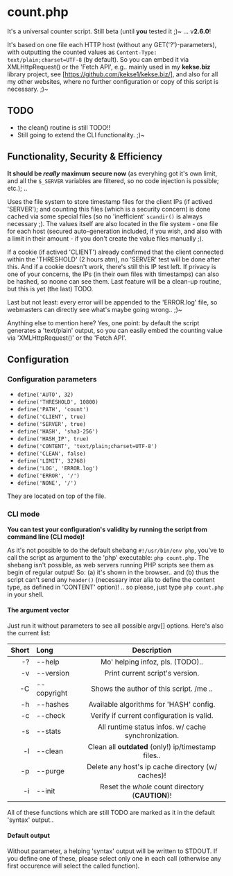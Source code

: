 # count.php
It's a universal counter script. Still beta (until **you** tested it ;)~ ... v**2.6.0**!

It's based on one file each HTTP host (without any GET('?')-parameters), with outputting
the counted values as `Content-Type: text/plain;charset=UTF-8` (by default). So you can
embed it via XMLHttpRequest() or the 'Fetch API', e.g.. mainly used in my **kekse.biz**
library project, see [https://github.com/kekse1/kekse.biz/], and also for all my other
websites, where no further configuration or copy of this script is necessary. ;)~

## TODO
* the clean() routine is still TODO!!
* Still going to extend the CLI functionality. ;)~

## Functionality, Security & Efficiency
**It should be _really_ maximum secure now** (as everyhing got it's own limit, and all the
`$_SERVER` variables are filtered, so no code injection is possible; etc.); ..

Uses the file system to store timestamp files for the client IPs (if actived 'SERVER'); and
counting this files (which is a security concern) is done cached via some special files (so
no 'inefficient' `scandir()` is always necessary ;). The values itself are also located in
the file system - one file for each host (secured auto-generation included, if you wish, and
also with a limit in their amount - if you don't create the value files manually ;).

If a cookie (if actived 'CLIENT') already confirmed that the client connected within the
'THRESHOLD' (2 hours atm), no 'SERVER' test will be done after this. And if a cookie doesn't
work, there's still this IP test left. If privacy is one of your concerns, the IPs (in their
own files with timestamps) can also be hashed, so noone can see them. Last feature will be
a clean-up routine, but this is yet (the last) TODO.

Last but not least: every error will be appended to the 'ERROR.log' file, so webmasters can
directly see what's maybe going wrong.. ;)~

Anything else to mention here? Yes, one point: by default the script generates a 'text/plain'
output, so you can easily embed the counting value via 'XMLHttpRequest()' or the 'Fetch API'.

## Configuration

### Configuration parameters

* `define('AUTO', 32)`
* `define('THRESHOLD', 10800)`
* `define('PATH', 'count')`
* `define('CLIENT', true)`
* `define('SERVER', true)`
* `define('HASH', 'sha3-256')`
* `define('HASH_IP', true)`
* `define('CONTENT', 'text/plain;charset=UTF-8')`
* `define('CLEAN', false)`
* `define('LIMIT', 32768)`
* `define('LOG', 'ERROR.log')`
* `define('ERROR', '/')`
* `define('NONE', '/')`

They are located on top of the file.

### CLI mode
**You can test your configuration's validity by running the script from command line (CLI mode)!**

As it's not possible to do the default shebang `#!/usr/bin/env php`, you've to call the script
as argument to the 'php' executable: `php count.php`. The shebang isn't possible, as web servers
running PHP scripts see them as begin of regular output! So: (a) it's shown in the browser.. and
(b) thus the script can't send any `header()` (necessary inter alia to define the content type,
as defined in 'CONTENT' option)! .. so please, just type `php count.php` in your shell.

#### The argument vector
Just run it without parameters to see all possible argv[] options.
Here's also the current list:

| Short | Long        | Description                                         |
| ----: | :---------- | :-------------------------------------------------: |
|    -? | --help      | Mo' helping infoz, pls. (TODO)..                    |
|    -v | --version   | Print current script's version.                     |
|    -C | --copyright | Shows the author of this script. /me ..             |
|    -h | --hashes    | Available algorithms for 'HASH' config.             |
|    -c | --check     | Verify if current configuration is valid.           |
|    -s | --stats     | All runtime status infos. w/ cache synchronization. |
|    -l | --clean     | Clean all **outdated** (only!) ip/timestamp files.. |
|    -p | --purge     | Delete any host's ip cache directory (w/ caches)!   |
|    -i | --init      | Reset the _whole_ count directory (**CAUTION**)!    |

All of these functions which are still TODO are marked as it in the default 'syntax' output..

#### Default output
Without parameter, a helping 'syntax' output will be written to STDOUT. If you define one of these,
please select only one in each call (otherwise any first occurence will select the called function).

